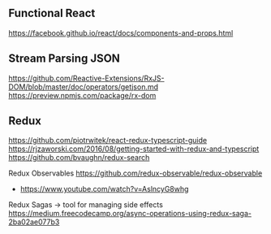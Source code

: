 ## Functional React
https://facebook.github.io/react/docs/components-and-props.html


## Stream Parsing JSON
https://github.com/Reactive-Extensions/RxJS-DOM/blob/master/doc/operators/getjson.md
https://preview.npmjs.com/package/rx-dom


## Redux
https://github.com/piotrwitek/react-redux-typescript-guide
https://rjzaworski.com/2016/08/getting-started-with-redux-and-typescript
https://github.com/bvaughn/redux-search

Redux Observables
  https://github.com/redux-observable/redux-observable
  * https://www.youtube.com/watch?v=AslncyG8whg

Redux Sagas -> tool for managing side effects
    https://medium.freecodecamp.org/async-operations-using-redux-saga-2ba02ae077b3

